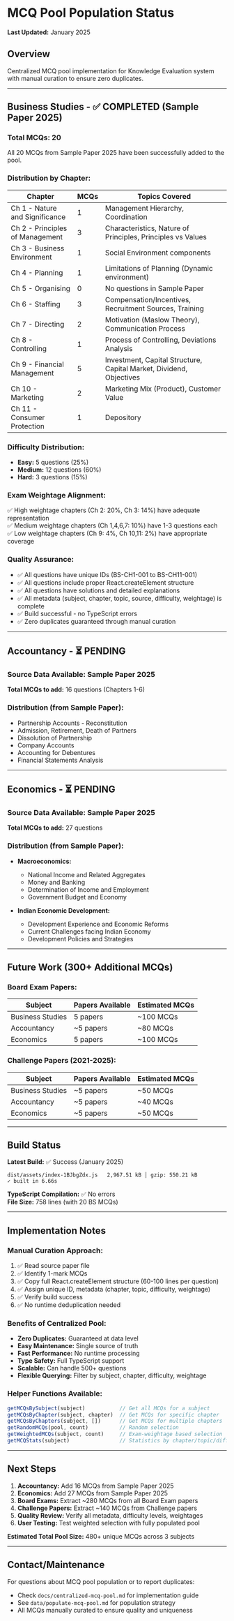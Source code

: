 # MCQ Pool Population Status

**Last Updated:** January 2025

## Overview
Centralized MCQ pool implementation for Knowledge Evaluation system with manual curation to ensure zero duplicates.

---

## Business Studies - ✅ COMPLETED (Sample Paper 2025)

### Total MCQs: 20
All 20 MCQs from Sample Paper 2025 have been successfully added to the pool.

### Distribution by Chapter:
| Chapter | MCQs | Topics Covered |
|---------|------|----------------|
| Ch 1 - Nature and Significance | 1 | Management Hierarchy, Coordination |
| Ch 2 - Principles of Management | 3 | Characteristics, Nature of Principles, Principles vs Values |
| Ch 3 - Business Environment | 1 | Social Environment components |
| Ch 4 - Planning | 1 | Limitations of Planning (Dynamic environment) |
| Ch 5 - Organising | 0 | No questions in Sample Paper |
| Ch 6 - Staffing | 3 | Compensation/Incentives, Recruitment Sources, Training |
| Ch 7 - Directing | 2 | Motivation (Maslow Theory), Communication Process |
| Ch 8 - Controlling | 1 | Process of Controlling, Deviations Analysis |
| Ch 9 - Financial Management | 5 | Investment, Capital Structure, Capital Market, Dividend, Objectives |
| Ch 10 - Marketing | 2 | Marketing Mix (Product), Customer Value |
| Ch 11 - Consumer Protection | 1 | Depository |

### Difficulty Distribution:
- **Easy:** 5 questions (25%)
- **Medium:** 12 questions (60%)
- **Hard:** 3 questions (15%)

### Exam Weightage Alignment:
✅ High weightage chapters (Ch 2: 20%, Ch 3: 14%) have adequate representation  
✅ Medium weightage chapters (Ch 1,4,6,7: 10%) have 1-3 questions each  
✅ Low weightage chapters (Ch 9: 4%, Ch 10,11: 2%) have appropriate coverage

### Quality Assurance:
- ✅ All questions have unique IDs (BS-CH1-001 to BS-CH11-001)
- ✅ All questions include proper React.createElement structure
- ✅ All questions have solutions and detailed explanations
- ✅ All metadata (subject, chapter, topic, source, difficulty, weightage) is complete
- ✅ Build successful - no TypeScript errors
- ✅ Zero duplicates guaranteed through manual curation

---

## Accountancy - ⏳ PENDING

### Source Data Available: Sample Paper 2025
**Total MCQs to add:** 16 questions (Chapters 1-6)

### Distribution (from Sample Paper):
- Partnership Accounts - Reconstitution
- Admission, Retirement, Death of Partners
- Dissolution of Partnership
- Company Accounts
- Accounting for Debentures
- Financial Statements Analysis

---

## Economics - ⏳ PENDING

### Source Data Available: Sample Paper 2025
**Total MCQs to add:** 27 questions

### Distribution (from Sample Paper):
- **Macroeconomics:**
  - National Income and Related Aggregates
  - Money and Banking
  - Determination of Income and Employment
  - Government Budget and Economy

- **Indian Economic Development:**
  - Development Experience and Economic Reforms
  - Current Challenges facing Indian Economy
  - Development Policies and Strategies

---

## Future Work (300+ Additional MCQs)

### Board Exam Papers:
| Subject | Papers Available | Estimated MCQs |
|---------|------------------|----------------|
| Business Studies | 5 papers | ~100 MCQs |
| Accountancy | ~5 papers | ~80 MCQs |
| Economics | 5 papers | ~100 MCQs |

### Challenge Papers (2021-2025):
| Subject | Papers Available | Estimated MCQs |
|---------|------------------|----------------|
| Business Studies | ~5 papers | ~50 MCQs |
| Accountancy | ~5 papers | ~40 MCQs |
| Economics | ~5 papers | ~50 MCQs |

---

## Build Status

**Latest Build:** ✅ Success (January 2025)
```
dist/assets/index-1BJbgZdx.js   2,967.51 kB │ gzip: 550.21 kB
✓ built in 6.66s
```

**TypeScript Compilation:** ✅ No errors  
**File Size:** 758 lines (with 20 BS MCQs)

---

## Implementation Notes

### Manual Curation Approach:
1. ✅ Read source paper file
2. ✅ Identify 1-mark MCQs
3. ✅ Copy full React.createElement structure (60-100 lines per question)
4. ✅ Assign unique ID, metadata (chapter, topic, difficulty, weightage)
5. ✅ Verify build success
6. ✅ No runtime deduplication needed

### Benefits of Centralized Pool:
- **Zero Duplicates:** Guaranteed at data level
- **Easy Maintenance:** Single source of truth
- **Fast Performance:** No runtime processing
- **Type Safety:** Full TypeScript support
- **Scalable:** Can handle 500+ questions
- **Flexible Querying:** Filter by subject, chapter, difficulty, weightage

### Helper Functions Available:
```typescript
getMCQsBySubject(subject)           // Get all MCQs for a subject
getMCQsByChapter(subject, chapter)  // Get MCQs for specific chapter
getMCQsByChapters(subject, [])      // Get MCQs for multiple chapters
getRandomMCQs(pool, count)          // Random selection
getWeightedMCQs(subject, count)     // Exam-weightage based selection
getMCQStats(subject)                // Statistics by chapter/topic/difficulty
```

---

## Next Steps

1. **Accountancy:** Add 16 MCQs from Sample Paper 2025
2. **Economics:** Add 27 MCQs from Sample Paper 2025
3. **Board Exams:** Extract ~280 MCQs from all Board Exam papers
4. **Challenge Papers:** Extract ~140 MCQs from Challenge papers
5. **Quality Review:** Verify all metadata, difficulty levels, weightages
6. **User Testing:** Test weighted selection with fully populated pool

**Estimated Total Pool Size:** 480+ unique MCQs across 3 subjects

---

## Contact/Maintenance

For questions about MCQ pool population or to report duplicates:
- Check `docs/centralized-mcq-pool.md` for implementation guide
- See `data/populate-mcq-pool.md` for population strategy
- All MCQs manually curated to ensure quality and uniqueness
